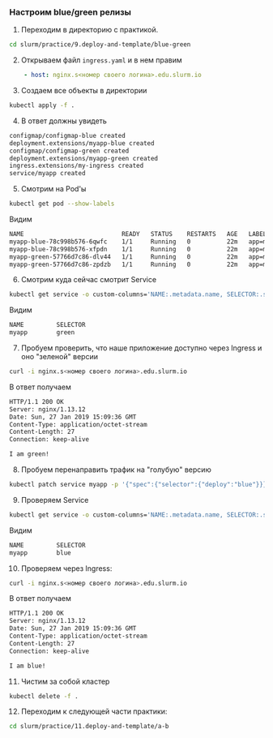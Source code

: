 ### Настроим blue/green релизы

1) Переходим в директорию с практикой.
```bash
cd slurm/practice/9.deploy-and-template/blue-green
```

2) Открываем файл `ingress.yaml` и в нем правим

```yaml
    - host: nginx.s<номер своего логина>.edu.slurm.io
```

3) Создаем все объекты в директории
```bash
kubectl apply -f .
```

4) В ответ должны увидеть
```bash
configmap/configmap-blue created
deployment.extensions/myapp-blue created
configmap/configmap-green created
deployment.extensions/myapp-green created
ingress.extensions/my-ingress created
service/myapp created
```

5) Смотрим на Pod'ы
```bash
kubectl get pod --show-labels
```
Видим
```bash
NAME                           READY   STATUS    RESTARTS   AGE   LABELS
myapp-blue-78c998b576-6qwfc    1/1     Running   0          22m   app=myapp,deploy=blue
myapp-blue-78c998b576-xfpdn    1/1     Running   0          22m   app=myapp,deploy=blue
myapp-green-57766d7c86-dlv44   1/1     Running   0          22m   app=myapp,deploy=green
myapp-green-57766d7c86-zpdzb   1/1     Running   0          22m   app=myapp,deploy=green
```

6) Смотрим куда сейчас смотрит Service
```bash
kubectl get service -o custom-columns='NAME:.metadata.name, SELECTOR:.spec.selector.deploy'
```
Видим

```bash
NAME         SELECTOR
myapp        green
```

7) Пробуем проверить, что наше приложение доступно через Ingress и оно "зеленой" версии

```bash
curl -i nginx.s<номер своего логина>.edu.slurm.io
```
В ответ получаем
```bash
HTTP/1.1 200 OK
Server: nginx/1.13.12
Date: Sun, 27 Jan 2019 15:09:36 GMT
Content-Type: application/octet-stream
Content-Length: 27
Connection: keep-alive

I am green!
```

8) Пробуем перенаправить трафик на "голубую" версию
```bash
kubectl patch service myapp -p '{"spec":{"selector":{"deploy":"blue"}}}'
```

9) Проверяем Service
```bash
kubectl get service -o custom-columns='NAME:.metadata.name, SELECTOR:.spec.selector.deploy'
```
Видим
```bash
NAME         SELECTOR
myapp        blue
```

10) Проверяем через Ingress:

```bash
curl -i nginx.s<номер своего логина>.edu.slurm.io
```
В ответ получаем
```bash
HTTP/1.1 200 OK
Server: nginx/1.13.12
Date: Sun, 27 Jan 2019 15:09:36 GMT
Content-Type: application/octet-stream
Content-Length: 27
Connection: keep-alive

I am blue!
```

11) Чистим за собой кластер
```bash
kubectl delete -f .
```

12) Переходим к следующей части практики:

```bash
cd slurm/practice/11.deploy-and-template/a-b
```
